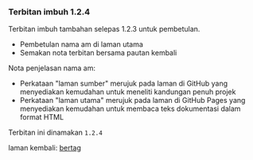 ---
---

### Terbitan imbuh 1.2.4

Terbitan imbuh tambahan selepas 1.2.3 untuk pembetulan.

- Pembetulan nama am di laman utama
- Semakan nota terbitan bersama pautan kembali

Nota penjelasan nama am:

- Perkataan "laman sumber" merujuk pada laman di GitHub yang
menyediakan kemudahan untuk meneliti kandungan penuh projek
- Perkataan "laman utama" merujuk pada laman di GitHub Pages
yang menyediakan kemudahan untuk membaca teks dokumentasi
dalam format HTML

Terbitan ini dinamakan `1.2.4`

laman kembali: [bertag][0]

  [0]: ../bertag.md
